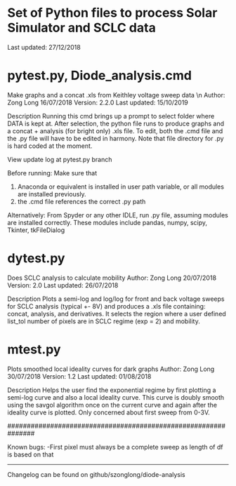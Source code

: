 # Set of Python files to process Solar Simulator and SCLC data
Last updated: 27/12/2018



pytest.py, Diode_analysis.cmd
===============================================================
Make graphs and a concat .xls from Keithley voltage sweep data \n
Author: Zong Long 16/07/2018
Version: 2.2.0
Last updated: 15/10/2019

Description
Running this cmd brings up a prompt to select folder where DATA is kept at. After selection, the python file runs to produce graphs and a concat + analysis (for bright only) .xls file. To edit, both the .cmd file and the .py file will have to be edited in harmony. Note that file directory for .py is hard coded at the moment.

View update log at pytest.py branch

Before running: Make sure that 
1) Anaconda or equivalent is installed in user path variable, or all modules are installed previously.
2) the .cmd file references the correct .py path

Alternatively:
From Spyder or any other IDLE, run .py file, assuming modules are installed correctly. These modules include pandas, numpy, scipy, Tkinter, tkFileDialog



dytest.py
===============================================================
Does SCLC analysis to calculate mobility
Author: Zong Long 20/07/2018
Version: 2.0
Last updated: 26/07/2018

Description
Plots a semi-log and log/log for front and back voltage sweeps for SCLC analysis (typical +- 8V) and produces a .xls file containing: concat, analysis, and derivatives. It selects the region where a user defined list_tol number of pixels are in SCLC regime (exp = 2) and mobility.



mtest.py
===============================================================
Plots smoothed local ideality curves for dark graphs
Author: Zong Long 30/07/2018
Version: 1.2
Last updated: 01/08/2018

Description
Helps the user find the exponential regime by first plotting a semi-log curve and also a local ideality curve. This curve is doubly smooth using the savgol algorithm once on the current curve and again after the ideality curve is plotted. Only concerned about first sweep from 0-3V.






###############################################################

Known bugs:
-First pixel must always be a complete sweep as length of df is based on that


---------------------
Changelog can be found on github/szonglong/diode-analysis




